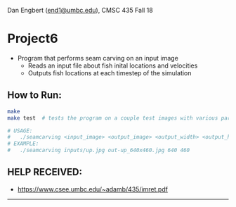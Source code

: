 Dan Engbert (end1@umbc.edu), CMSC 435 Fall 18

# Project6
* Program that performs seam carving on an input image
  * Reads an input file about fish inital locations and velocities
  * Outputs fish locations at each timestep of the simulation


## How to Run:
````bash
make
make test  # tests the program on a couple test images with various parameters

# USAGE:
#   ./seamcarving <input_image> <output_image> <output_width> <output_height>
# EXAMPLE:
#   ./seamcarving inputs/up.jpg out-up_640x460.jpg 640 460
````


## HELP RECEIVED:
* https://www.csee.umbc.edu/~adamb/435/imret.pdf
---
